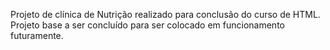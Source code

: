 Projeto de clínica de Nutrição realizado para conclusão do curso de HTML. Projeto base a ser concluído para ser colocado em funcionamento futuramente.

